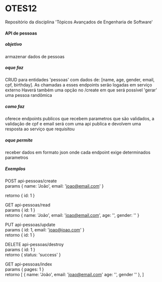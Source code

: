 # OTES12
Repositório da disciplina 'Tópicos Avançados de Engenharia de Software'


#### API de pessoas

##### objetivo
  armazenar dados de pessoas

##### oque faz
  CRUD para entidades 'pessoas' com dados de:
  [name, age, gender, email, cpf, birthday].
  As chamadas a esses endpoints serão logadas em serviço externo
  Haverá também uma opção no /create em que será possível 'gerar'
  uma pessoa randômica

##### como faz
  oferece endpoints publicos que recebem parametros que são validados,
  a validação de cpf e email será com uma api publica
  e devolvem uma resposta ao serviço que requisitou

##### oque permite
  receber dados em formato json onde cada endpoint exige determinados
  parametros



##### Exemplos

POST api-pessoas/create<br/>
  params
    {
      name: 'João',
      email: 'joao@email.com'
    }<br/>

  retorno
    {
      id: 1
    }<br/>

GET api-pessoas/read<br/>
  params
    {
      id: 1
    }<br/>
  retorno
    {
      name: 'João',
      email: 'joao@email.com',
      age: '',
      gender: ''
    }<br/>

PUT api-pessoas/update<br/>
  params
    {
      id: 1,
      email: 'joao@joao.com'
    }<br/>
  retorno
    {
      id: 1
    }<br/>

DELETE api-pessoas/destroy<br/>
  params
    {
      id: 1
    }<br/>
  retorno
    {
      status: 'success'
    }<br/>

GET api-pessoas/index<br/>
  params
    {
      pages: 1
    }<br/>
  retorno
    [
      {
        name: 'João',
        email: 'joao@email.com'
        age: '',
        gender ''
      },
    ]<br/>
